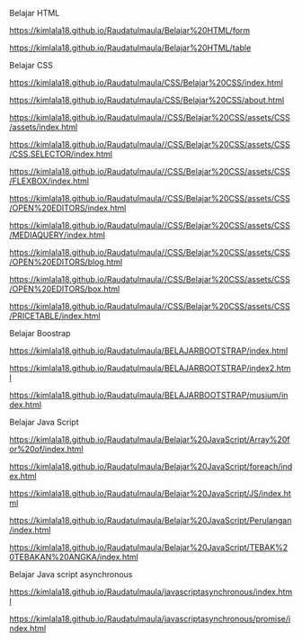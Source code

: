 Belajar HTML

https://kimlala18.github.io/Raudatulmaula/Belajar%20HTML/form

https://kimlala18.github.io/Raudatulmaula/Belajar%20HTML/table

Belajar CSS

https://kimlala18.github.io/Raudatulmaula/CSS/Belajar%20CSS/index.html

https://kimlala18.github.io/Raudatulmaula/CSS/Belajar%20CSS/about.html

https://kimlala18.github.io/Raudatulmaula//CSS/Belajar%20CSS/assets/CSS/assets/index.html

https://kimlala18.github.io/Raudatulmaula//CSS/Belajar%20CSS/assets/CSS/CSS.SELECTOR/index.html

https://kimlala18.github.io/Raudatulmaula//CSS/Belajar%20CSS/assets/CSS/FLEXBOX/index.html

https://kimlala18.github.io/Raudatulmaula//CSS/Belajar%20CSS/assets/CSS/OPEN%20EDITORS/index.html

https://kimlala18.github.io/Raudatulmaula//CSS/Belajar%20CSS/assets/CSS/MEDIAQUERY/index.html

https://kimlala18.github.io/Raudatulmaula//CSS/Belajar%20CSS/assets/CSS/OPEN%20EDITORS/blog.html

https://kimlala18.github.io/Raudatulmaula//CSS/Belajar%20CSS/assets/CSS/OPEN%20EDITORS/box.html

https://kimlala18.github.io/Raudatulmaula//CSS/Belajar%20CSS/assets/CSS/PRICETABLE/index.html


Belajar Boostrap

https://kimlala18.github.io/Raudatulmaula/BELAJARBOOTSTRAP/index.html

https://kimlala18.github.io/Raudatulmaula/BELAJARBOOTSTRAP/index2.html

https://kimlala18.github.io/Raudatulmaula/BELAJARBOOTSTRAP/musium/index.html

Belajar Java Script

https://kimlala18.github.io/Raudatulmaula/Belajar%20JavaScript/Array%20for%20of/index.html

https://kimlala18.github.io/Raudatulmaula/Belajar%20JavaScript/foreach/index.html

https://kimlala18.github.io/Raudatulmaula/Belajar%20JavaScript/JS/index.html

https://kimlala18.github.io/Raudatulmaula/Belajar%20JavaScript/Perulangan/index.html

https://kimlala18.github.io/Raudatulmaula/Belajar%20JavaScript/TEBAK%20TEBAKAN%20ANGKA/index.html

Belajar Java script asynchronous

https://kimlala18.github.io/Raudatulmaula/javascriptasynchronous/index.html

https://kimlala18.github.io/Raudatulmaula/javascriptasynchronous/promise/index.html


